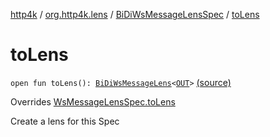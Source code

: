 [http4k](../../index.md) / [org.http4k.lens](../index.md) / [BiDiWsMessageLensSpec](index.md) / [toLens](./to-lens.md)

# toLens

`open fun toLens(): `[`BiDiWsMessageLens`](../-bi-di-ws-message-lens/index.md)`<`[`OUT`](index.md#OUT)`>` [(source)](https://github.com/http4k/http4k/blob/master/http4k-core/src/main/kotlin/org/http4k/lens/wsMessageLens.kt#L39)

Overrides [WsMessageLensSpec.toLens](../-ws-message-lens-spec/to-lens.md)

Create a lens for this Spec

